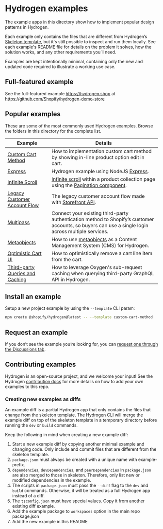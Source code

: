# Hydrogen examples

The example apps in this directory show how to implement popular design patterns in Hydrogen.

Each example only contains the files that are different from Hydrogen’s [Skeleton template](/templates/skeleton/), but it's still possible to inspect and run them locally. See each example's README file for details on the problem it solves, how the solution works, and any other requirements you’ll need.

Examples are kept intentionally minimal, containing only the new and updated code required to illustrate a working use case.

## Full-featured example

See the full-featured example https://hydrogen.shop at https://github.com/Shopify/hydrogen-demo-store

## Popular examples

These are some of the most commonly used Hydrogen examples. Browse the folders in this directory for the complete list.

| Example                                                                   | Details                                                                                                                                                                                                                                                                     |
| ------------------------------------------------------------------------- | --------------------------------------------------------------------------------------------------------------------------------------------------------------------------------------------------------------------------------------------------------------------------- |
| [Custom Cart Method](/examples/custom-cart-method/)                       | How to implementation custom cart method by showing in-line product option edit in cart.                                                                                                                                                                                    |
| [Express](/examples/express/)                                             | Hydrogen example using NodeJS [Express](https://expressjs.com/).                                                                                                                                                                                                            |
| [Infinite Scroll](/examples/infinite-scroll/)                             | [Infinite scroll](https://shopify.dev/docs/custom-storefronts/hydrogen/data-fetching/pagination#automatically-load-pages-on-scroll) within a product collection page using the [Pagination component](https://shopify.dev/docs/api/hydrogen/2024-01/components/pagination). |
| [Legacy Customer Account Flow](/examples/legacy-customer-account-flow/)   | The legacy customer account flow made with [Storefront API](https://shopify.dev/docs/api/storefront).                                                                                                                                                                       |
| [Multipass](/examples/multipass/)                                         | Connect your existing third-party authentication method to Shopify’s customer accounts, so buyers can use a single login across multiple services.                                                                                                                          |
| [Metaobjects](/examples/metaobjects/)                                     | How to use [metaobjects](https://help.shopify.com/en/manual/custom-data/metaobjects) as a Content Management System (CMS) for Hydrogen.                                                                                                                                     |
| [Optimistic Cart UI](/examples/optimistic-cart-ui/)                       | How to optimistically remove a cart line item from the cart.                                                                                                                                                                                                                |
| [Third-party Queries and Caching](/examples/third-party-queries-caching/) | How to leverage Oxygen's sub-request caching when querying third-party GraphQL API in Hydrogen.                                                                                                                                                                             |

## Install an example

Setup a new project example by using the `--template` CLI param:

```bash
npm create @shopify/hydrogen@latest -- --template custom-cart-method
```

## Request an example

If you don’t see the example you’re looking for, you can [request one through the Discussions tab](https://github.com/Shopify/hydrogen/discussions/new?category=ideas-feature-requests&title=Hydrogen%20example%20request%3A%20%5BYour%20request%20here%5D%0A%0A).

## Contributing examples

Hydrogen is an open-source project, and we welcome your input! See the Hydrogen [contribution docs](/docs/examples/README.md) for more details on how to add your own examples to this repo.

### Creating new examples as diffs

An example diff is a partial Hydrogen app that only contains the files that change from the skeleton template. The Hydrogen CLI will merge the example diff on top of the skeleton template in a temporary directory before running the `dev` or `build` commands.

Keep the following in mind when creating a new example diff:

1. Start a new example diff by copying another minimal example and changing code.
   Only include and commit files that are different from the skeleton template.
1. `package.json` must always be created with a unique name with example- prefix.
1. `dependencies`, `devDependencies`, and `peerDependencies` in `package.json` are also merged to those in skeleton. Therefore, only list new or modified dependencies in the example.
1. The scripts in `package.json` must pass the `--diff` flag to the `dev` and `build` commands. Otherwise, it will be treated as a full Hydrogen app instead of a diff.
1. The `tsconfig.json` must have special values. Copy it from another existing diff example.
1. Add the example package to `workspaces` option in the main repo package.json
1. Add the new example in this README
